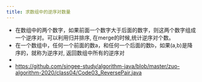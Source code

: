 ```yaml
---
title: 求数组中的逆序对数量
---
```

- 在数组中的两个数字，如果前面一个数字大于后面的数字，则这两个数字组成一个逆序对。可以利用归并排序, 在merge的时候,统计逆序对个数。
- 在一个数组中，任何一个前面的数a，和任何一个后面的数b，如果(a,b)是降序的，就称为逆序对, 返回数组中所有的逆序对
-
- https://github.com/singee-study/algorithm-java/blob/master/zuo-algorithm-2020/class04/Code03_ReversePair.java